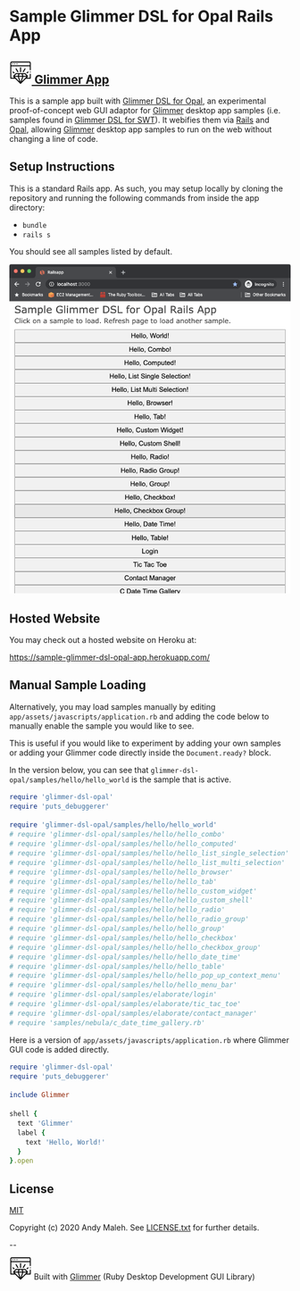 # Sample Glimmer DSL for Opal Rails App
## [<img src="https://raw.githubusercontent.com/AndyObtiva/glimmer/master/images/glimmer-logo-hi-res.png" height=40 /> Glimmer App](https://github.com/AndyObtiva/glimmer-dsl-opal)

This is a sample app built with [Glimmer DSL for Opal](https://github.com/AndyObtiva/glimmer-dsl-opal), an experimental proof-of-concept web GUI adaptor for [Glimmer](https://github.com/AndyObtiva/glimmer) desktop app samples (i.e. samples found in [Glimmer DSL for SWT](https://github.com/AndyObtiva/glimmer-dsl-swt)). It webifies them via [Rails](https://rubyonrails.org/) and [Opal](https://opalrb.com/), allowing [Glimmer](https://github.com/AndyObtiva/glimmer) desktop app samples to run on the web without changing a line of code.

## Setup Instructions

This is a standard Rails app. As such, you may setup locally by cloning the repository and running the following commands from inside the app directory:
- `bundle`
- `rails s`

You should see all samples listed by default.

[![Sample Screenshot](sample-glimmer-dsl-opal-rails-app.png)](https://sample-glimmer-dsl-opal-app.herokuapp.com/)

## Hosted Website

You may check out a hosted website on Heroku at:

https://sample-glimmer-dsl-opal-app.herokuapp.com/

## Manual Sample Loading

Alternatively, you may load samples manually by editing `app/assets/javascripts/application.rb` and adding the code below to manually enable the sample you would like to see.

This is useful if you would like to experiment by adding your own samples or adding your Glimmer code directly inside the `Document.ready?` block.

In the version below, you can see that `glimmer-dsl-opal/samples/hello/hello_world` is the sample that is active.

```ruby
require 'glimmer-dsl-opal'
require 'puts_debuggerer'

require 'glimmer-dsl-opal/samples/hello/hello_world'
# require 'glimmer-dsl-opal/samples/hello/hello_combo'
# require 'glimmer-dsl-opal/samples/hello/hello_computed'
# require 'glimmer-dsl-opal/samples/hello/hello_list_single_selection'
# require 'glimmer-dsl-opal/samples/hello/hello_list_multi_selection'
# require 'glimmer-dsl-opal/samples/hello/hello_browser'
# require 'glimmer-dsl-opal/samples/hello/hello_tab'
# require 'glimmer-dsl-opal/samples/hello/hello_custom_widget'
# require 'glimmer-dsl-opal/samples/hello/hello_custom_shell'
# require 'glimmer-dsl-opal/samples/hello/hello_radio'
# require 'glimmer-dsl-opal/samples/hello/hello_radio_group'
# require 'glimmer-dsl-opal/samples/hello/hello_group'
# require 'glimmer-dsl-opal/samples/hello/hello_checkbox'
# require 'glimmer-dsl-opal/samples/hello/hello_checkbox_group'
# require 'glimmer-dsl-opal/samples/hello/hello_date_time'
# require 'glimmer-dsl-opal/samples/hello/hello_table'
# require 'glimmer-dsl-opal/samples/hello/hello_pop_up_context_menu'
# require 'glimmer-dsl-opal/samples/hello/hello_menu_bar'
# require 'glimmer-dsl-opal/samples/elaborate/login'
# require 'glimmer-dsl-opal/samples/elaborate/tic_tac_toe'
# require 'glimmer-dsl-opal/samples/elaborate/contact_manager'
# require 'samples/nebula/c_date_time_gallery.rb'
```

Here is a version of `app/assets/javascripts/application.rb` where Glimmer GUI code is added directly.

```ruby
require 'glimmer-dsl-opal'
require 'puts_debuggerer'

include Glimmer

shell {
  text 'Glimmer'
  label {
    text 'Hello, World!'
  }
}.open
```

## License

[MIT](https://opensource.org/licenses/MIT)

Copyright (c) 2020 Andy Maleh. See [LICENSE.txt](LICENSE.txt) for further details.

--

[<img src="https://raw.githubusercontent.com/AndyObtiva/glimmer/master/images/glimmer-logo-hi-res.png" height=40 />](https://github.com/AndyObtiva/glimmer) Built with [Glimmer](https://github.com/AndyObtiva/glimmer) (Ruby Desktop Development GUI Library)
